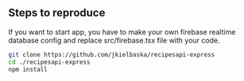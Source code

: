 ## Steps to reproduce

If you want to start app, you have to make your own firebase realtime database config and replace src/firebase.tsx file with your code.

```bash
git clone https://github.com/jkielbaska/recipesapi-express
cd ./recipesapi-express
npm install
```
